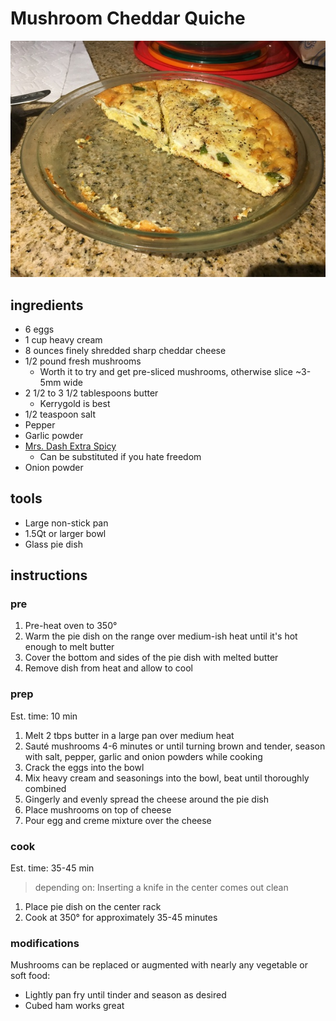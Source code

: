 # Mushroom Cheddar Quiche

![Hatch Mushroom Quiche](../images/cheese-quiche.JPG
  "A Mushroom cheddar quiche with added hatch chilis")

## ingredients

* 6 eggs
* 1 cup heavy cream
* 8 ounces finely shredded sharp cheddar cheese
* 1/2 pound fresh mushrooms
  * Worth it to try and get pre-sliced mushrooms, otherwise slice ~3-5mm wide
* 2 1/2 to 3 1/2 tablespoons butter
  * Kerrygold is best
* 1/2 teaspoon salt
* Pepper
* Garlic powder
* [Mrs. Dash Extra Spicy](http://a.co/3t9uTQl)
  * Can be substituted if you hate freedom
* Onion powder

## tools

* Large non-stick pan
* 1.5Qt or larger bowl
* Glass pie dish

## instructions

### pre

1. Pre-heat oven to 350°
1. Warm the pie dish on the range over medium-ish heat until
  it's hot enough to melt butter
1. Cover the bottom and sides of the pie dish with melted butter
1. Remove dish from heat and allow to cool

### prep

Est. time: 10 min

1. Melt 2 tbps butter in a large pan over medium heat
1. Sauté mushrooms 4-6 minutes or until turning brown and tender,
  season with salt, pepper, garlic and onion powders while cooking
1. Crack the eggs into the bowl
1. Mix heavy cream and seasonings into the bowl, beat until thoroughly combined
1. Gingerly and evenly spread the cheese around the pie dish
1. Place mushrooms on top of cheese
1. Pour egg and creme mixture over the cheese

### cook

Est. time: 35-45  min
> depending on: Inserting a knife in the center comes out clean

1. Place pie dish on the center rack
1. Cook at 350° for approximately 35-45 minutes

### modifications

Mushrooms can be replaced or augmented with nearly any vegetable or soft food:

* Lightly pan fry until tinder and season as desired
* Cubed ham works great

